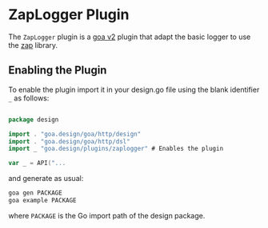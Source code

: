 # ZapLogger Plugin

The `ZapLogger` plugin is a [goa v2](https://github.com/goadesign/goa/tree/v2) plugin
that adapt the basic logger to use the [zap](https://github.com/uber-go/zap) library.

## Enabling the Plugin

To enable the plugin import it in your design.go file using the blank identifier `_` as follows:

```go

package design

import . "goa.design/goa/http/design"
import . "goa.design/goa/http/dsl"
import _ "goa.design/plugins/zaplogger" # Enables the plugin

var _ = API("...

```

and generate as usual:

```bash
goa gen PACKAGE
goa example PACKAGE
```

where `PACKAGE` is the Go import path of the design package.